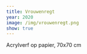 ```yaml
---
title: Vrouwenregt
year: 2020
image: /img/vrouwenregt.png
show: true
---
```

Acrylverf op papier, 70x70 cm